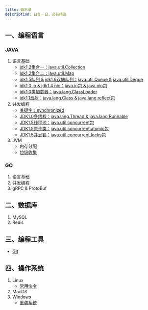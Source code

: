 ```yaml
---
title: 备忘录
description: 日复一日，必有精进
---
```


## 一、编程语言

### JAVA

1. 语言基础
    - [jdk1.2集合一：java.util.Collection](lang/java/base/collection)
    - [jdk1.2集合二：java.util.Map](lang/java/base/map)
    - [jdk1.5队列 & jdk1.6双端队列：java.util.Queue & java.util.Deque](lang/java/base/queue)
    - [jdk1.0 io & jdk1.4 nio：java.io包 & java.nio包](lang/java/base/io)
    - [jdk1.0类加载器：java.lang.ClassLoader](lang/java/base/classLoader)
    - [jdk1.1反射：java.lang.Class & java.lang.reflect包](lang/java/base/reflect)
2. 并发编程
    - [关键字：synchronized](lang/java/concurrent/synchronized)
    - [JDK1.0多线程：java.lang.Thread & java.lang.Runnable](lang/java/concurrent/thread)
    - [JDK1.5线程池：java.util.concurrent包](lang/java/concurrent/J.U.C)
    - [JDK1.5原子类：java.util.concurrent.atomic包](lang/java/concurrent/atomic)
    - [JDK1.5并发锁：java.util.concurrent.locks包](lang/java/concurrent/locks)
3. JVM
    - 内存分配
    - [垃圾收集](lang/java/jvm/GC)

### GO

1. 语言基础
2. 并发编程
3. gRPC & ProtoBuf

## 二、数据库

1. MySQL
2. Redis

## 三、编程工具

- [Git](tools/git)

## 四、操作系统

1. Linux
    - [常用命令](os/linux/cmd)
2. MacOS
3. Windows
    - [重装系统](https://upe.net)
